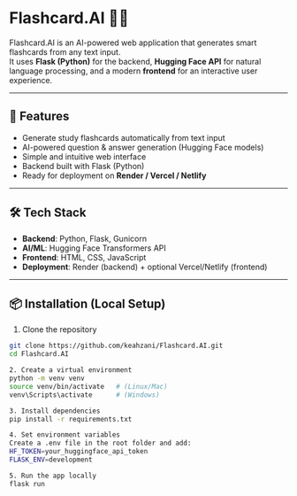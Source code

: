 # Flashcard.AI 🧠✨

Flashcard.AI is an AI-powered web application that generates smart flashcards from any text input.  
It uses **Flask (Python)** for the backend, **Hugging Face API** for natural language processing, and a modern **frontend** for an interactive user experience.  

---

## 🚀 Features
- Generate study flashcards automatically from text input
- AI-powered question & answer generation (Hugging Face models)
- Simple and intuitive web interface
- Backend built with Flask (Python)
- Ready for deployment on **Render / Vercel / Netlify**

---

## 🛠️ Tech Stack
- **Backend**: Python, Flask, Gunicorn  
- **AI/ML**: Hugging Face Transformers API  
- **Frontend**: HTML, CSS, JavaScript  
- **Deployment**: Render (backend) + optional Vercel/Netlify (frontend)

---

## 📦 Installation (Local Setup)

1. Clone the repository
```bash
git clone https://github.com/keahzani/Flashcard.AI.git
cd Flashcard.AI

2. Create a virtual environment
python -m venv venv
source venv/bin/activate   # (Linux/Mac)
venv\Scripts\activate      # (Windows)

3. Install dependencies
pip install -r requirements.txt

4. Set environment variables
Create a .env file in the root folder and add:
HF_TOKEN=your_huggingface_api_token
FLASK_ENV=development

5. Run the app locally
flask run
